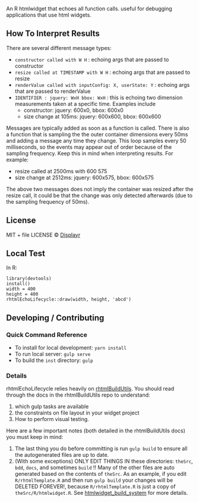 An R htmlwidget that echoes all function calls. useful for debugging applications that use html widgets.

How To Interpret Results
-

There are several different message types:

* `constructor called with W H` : echoing args that are passed to constructor
* `resize called at TIMESTAMP with W H` : echoing args that are passed to resize
* `renderValue called with inputConfig: X, userState: Y` : echoing args that are passed to renderValue
* `IDENTIFIER : jquery: WxH bbox: WxH` : this is echoing two dimension measurements taken at a specific time. Examples include
    * constructor: jquery: 600x0, bbox: 600x0
    * size change at 105ms: jquery: 600x600, bbox: 600x600

Messages are typically added as soon as a function is called. There is also a function that is sampling the the outer container dimensions every 50ms and adding a message any time they change. This loop samples every 50 milliseconds, so the events may appear out of order because of the sampling frequency. Keep this in mind when interpreting results. For example:

* resize called at 2500ms with 600 575
* size change at 2512ms: jquery: 600x575, bbox: 600x575

The above two messages does not imply the container was resized after the resize call, it could be that the change was only detected afterwards (due to the sampling frequency of 50ms).

License
-
MIT + file LICENSE © [Displayr](https://www.displayr.com)

Local Test
-

In R:

    library(devtools)
    install()
    width = 400
    height = 400
    rhtmlEchoLifecycle::draw(width, height, 'abcd')

Developing / Contributing
-

### Quick Command Reference

* To install for local development: `yarn install`
* To run local server: `gulp serve`
* To build the `inst` directory: `gulp`

### Details

rhtmlEchoLifecycle relies heavily on [rhtmlBuildUtils](https://github.com/Displayr/rhtmlBuildUtils). You should read through the docs in the rhtmlBuildUtils repo to understand:
 
 1. which gulp tasks are available
 1. the constraints on file layout in your widget project
 1. How to perform visual testing.
 
 Here are a few important notes (both detailed in the rhtmlBuildUtils docs) you must keep in mind:

1. The last thing you do before committing is run `gulp build` to ensure all the autogenerated files are up to date.
2. (With some exceptions) ONLY EDIT THINGS IN these directories: `theSrc`, `bdd`, `docs`, and sometimes `build` !! Many of the other files are auto generated based on the contents of `theSrc`. As an example, if you edit `R/rhtmlTemplate.R` and then run `gulp build` your changes will be DELETED FOREVER!, because `R/rhtmlTemplate.R` is just a copy of `theSrc/R/htmlwidget.R`. See [htmlwidget_build_system](docs/htmlwidget_build_system.md) for more details.

